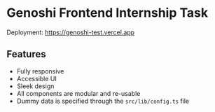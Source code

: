 # Genoshi Frontend Internship Task

Deployment: https://genoshi-test.vercel.app

## Features

- Fully responsive
- Accessible UI
- Sleek design
- All components are modular and re-usable
- Dummy data is specified through the `src/lib/config.ts` file
